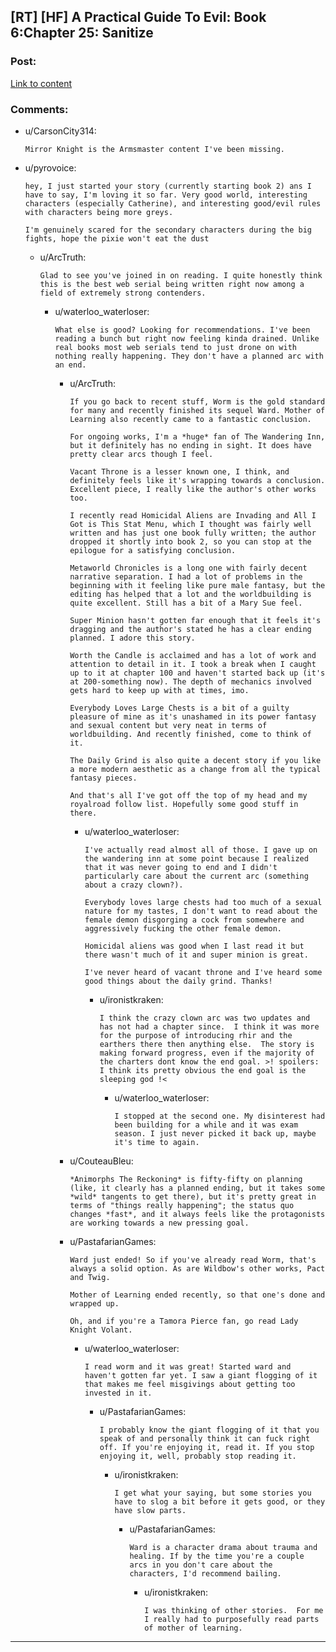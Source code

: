 ## [RT] [HF] A Practical Guide To Evil: Book 6:Chapter 25: Sanitize

### Post:

[Link to content](https://practicalguidetoevil.wordpress.com/2020/05/05/chapter-25-sanitize/)

### Comments:

- u/CarsonCity314:
  ```
  Mirror Knight is the Armsmaster content I've been missing.
  ```

- u/pyrovoice:
  ```
  hey, I just started your story (currently starting book 2) ans I have to say, I'm loving it so far. Very good world, interesting characters (especially Catherine), and interesting good/evil rules with characters being more greys.

  I'm genuinely scared for the secondary characters during the big fights, hope the pixie won't eat the dust
  ```

  - u/ArcTruth:
    ```
    Glad to see you've joined in on reading. I quite honestly think this is the best web serial being written right now among a field of extremely strong contenders.
    ```

    - u/waterloo_waterloser:
      ```
      What else is good? Looking for recommendations. I've been reading a bunch but right now feeling kinda drained. Unlike real books most web serials tend to just drone on with nothing really happening. They don't have a planned arc with an end.
      ```

      - u/ArcTruth:
        ```
        If you go back to recent stuff, Worm is the gold standard for many and recently finished its sequel Ward. Mother of Learning also recently came to a fantastic conclusion.

        For ongoing works, I'm a *huge* fan of The Wandering Inn, but it definitely has no ending in sight. It does have pretty clear arcs though I feel.

        Vacant Throne is a lesser known one, I think, and definitely feels like it's wrapping towards a conclusion. Excellent piece, I really like the author's other works too.

        I recently read Homicidal Aliens are Invading and All I Got is This Stat Menu, which I thought was fairly well written and has just one book fully written; the author dropped it shortly into book 2, so you can stop at the epilogue for a satisfying conclusion.

        Metaworld Chronicles is a long one with fairly decent narrative separation. I had a lot of problems in the beginning with it feeling like pure male fantasy, but the editing has helped that a lot and the worldbuilding is quite excellent. Still has a bit of a Mary Sue feel.

        Super Minion hasn't gotten far enough that it feels it's dragging and the author's stated he has a clear ending planned. I adore this story.

        Worth the Candle is acclaimed and has a lot of work and attention to detail in it. I took a break when I caught up to it at chapter 100 and haven't started back up (it's at 200-something now). The depth of mechanics involved gets hard to keep up with at times, imo.

        Everybody Loves Large Chests is a bit of a guilty pleasure of mine as it's unashamed in its power fantasy and sexual content but very neat in terms of worldbuilding. And recently finished, come to think of it.

        The Daily Grind is also quite a decent story if you like a more modern aesthetic as a change from all the typical fantasy pieces.

        And that's all I've got off the top of my head and my royalroad follow list. Hopefully some good stuff in there.
        ```

        - u/waterloo_waterloser:
          ```
          I've actually read almost all of those. I gave up on the wandering inn at some point because I realized that it was never going to end and I didn't particularly care about the current arc (something about a crazy clown?). 

          Everybody loves large chests had too much of a sexual nature for my tastes, I don't want to read about the female demon disgorging a cock from somewhere and aggressively fucking the other female demon.

          Homicidal aliens was good when I last read it but there wasn't much of it and super minion is great. 

          I've never heard of vacant throne and I've heard some good things about the daily grind. Thanks!
          ```

          - u/ironistkraken:
            ```
            I think the crazy clown arc was two updates and has not had a chapter since.  I think it was more for the purpose of introducing rhir and the earthers there then anything else.  The story is making forward progress, even if the majority of the charters dont know the end goal. >! spoilers: I think its pretty obvious the end goal is the sleeping god !<
            ```

            - u/waterloo_waterloser:
              ```
              I stopped at the second one. My disinterest had been building for a while and it was exam season. I just never picked it back up, maybe it's time to again.
              ```

      - u/CouteauBleu:
        ```
        *Animorphs The Reckoning* is fifty-fifty on planning (like, it clearly has a planned ending, but it takes some *wild* tangents to get there), but it's pretty great in terms of "things really happening"; the status quo changes *fast*, and it always feels like the protagonists are working towards a new pressing goal.
        ```

      - u/PastafarianGames:
        ```
        Ward just ended! So if you've already read Worm, that's always a solid option. As are Wildbow's other works, Pact and Twig.

        Mother of Learning ended recently, so that one's done and wrapped up.

        Oh, and if you're a Tamora Pierce fan, go read Lady Knight Volant.
        ```

        - u/waterloo_waterloser:
          ```
          I read worm and it was great! Started ward and haven't gotten far yet. I saw a giant flogging of it that makes me feel misgivings about getting too invested in it.
          ```

          - u/PastafarianGames:
            ```
            I probably know the giant flogging of it that you speak of and personally think it can fuck right off. If you're enjoying it, read it. If you stop enjoying it, well, probably stop reading it.
            ```

            - u/ironistkraken:
              ```
              I get what your saying, but some stories you have to slog a bit before it gets good, or they have slow parts.
              ```

              - u/PastafarianGames:
                ```
                Ward is a character drama about trauma and healing. If by the time you're a couple arcs in you don't care about the characters, I'd recommend bailing.
                ```

                - u/ironistkraken:
                  ```
                  I was thinking of other stories.  For me I really had to purposefully read parts of mother of learning.
                  ```

---

